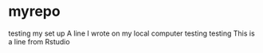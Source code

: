 # myrepo
testing my set up
A line I wrote on my local computer
testing testing
This is a line from Rstudio